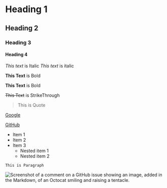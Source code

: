 <!--Heading-->
# Heading 1
## Heading 2
### Heading 3
#### Heading 4

<!--Italics-->
*This text* is Italic
_This text_ is italic

<!--Bold-->
**This Text** is Bold

__This Text__ is Bold

<!--Strikethrough-->
~~This Text~~ is StrikeThrough

<!--Blackquote-->
>This is Quote

<!--Links-->
[Google](https://www.google.com/)

[GitHub](https://github.com/ "GitHub")

<!--UL-->
* Item 1
* Item 2
* Item 3
  * Nested item 1
  * Nested item 2

`This is Paragraph`

<!-- Image -->
![Screenshot of a comment on a GitHub issue showing an image, added in the Markdown, of an Octocat smiling and raising a tentacle.](https://myoctocat.com/assets/images/base-octocat.svg)